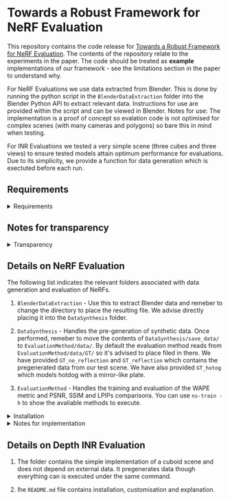 # Towards a Robust Framework for NeRF Evaluation

This repository contains the code release for [Towards a Robust Framework for NeRF Evaluation](https://arxiv.org/abs/2305.18079). The contents of the repository relate to the experiments in the paper. The code should be treated as **example** implementations of our framework - see the limitations section in the paper to understand why.

For NeRF Evaluations we use data extracted from Blender. This is done by running the python script in the `BlenderDataExtraction` folder into the Blender Python API to extract relevant data. Instructions for use are provided within the script and can be viewed in Blender. Notes for use: The implementation is a proof of concept so evalation code is not optimised for complex scenes (with many cameras and polygons) so bare this in mind when testing.

For INR Evaluations we tested a very simple scene (three cubes and three views) to ensure tested models attain optimum performance for evaluations. Due to its simplicity, we provide a function for data generation which is exectuted before each run. 

## Requirements
<details>
<summary>Requirements</summary>

We ran this on an Nvidia RTX 3090 with 64GB of RAM with CUDA 11.8. Refer to sections below for more information of dependencies.

</details>

## Notes for transparency
<details>
<summary>Transparency</summary>

1. In the initial arXiv submission we miscalculated the PSNR results for the depth INR experiment. Additionally, for the NeRF experiment we forgot to divide the PSNR, SSIM and LPIPS results by the batch size. We have since updated the results accordingly and note that our conclusions remain the same. 

2. For the depth INR experiment it is worth noting that results (particularly for SIREN) are sensitive to initialisation. While our results do not cohere with the results from [WIRE: Wavelet Implicit Neural Representations
](https://arxiv.org/abs/2301.05187) ([code](https://github.com/vishwa91/wire)) it is important to note that there may be redeeming factors in performance associated with more complex scenes which we have not tested for (such as those in the WIRE paper).

3. For the NeRF tests we modified the original [NeRFStudio](https://github.com/nerfstudio-project/nerfstudio/) code to work with our evaluation method as there are many useful helpers. As the original code is not adept at evaluation we made several significant modifications which are disucssed in `EvaluationMethod`.
</details>

## Details on NeRF Evaluation
The following list indicates the relevant folders associated with data generation and evaluation of NeRFs.

1. `BlenderDataExtraction` - Use this to extract Blender data and remeber to change the directory to place the resulting file. We advise directly placing it into the `DataSynthesis` folder.

2. `DataSynthesis` - Handles the pre-generation of synthetic data. Once performed, remeber to move the contents of `DataSynthesis/save_data/` to `EvaluationMethod/data/`. By default the evaluation method reads from `EvaluationMethod/data/GT/` so it's advised to place filed in there. We have provided `GT_no_reflection` and `GT_reflection` which contains the pregenerated data from our test scene. We have also provided `GT_hotog` which models hotdog with a mirror-like plate.

3. `EvaluationMethod` - Handles the training and evaluation of the WAPE metric and PSNR, SSIM and LPIPs comparisons. You can use `ns-train -h` to show the avaliable methods to execute.

<details>
<summary>Installation</summary>

1. Follow the [NeRFStudio](https://github.com/nerfstudio-project/nerfstudio/) instructions for installation. Do not download nerfstudio with pip (we have not tested it), build from source.

2. We used additionally require `tensordict==0.0.2b0, tdqm`. Ensure tensor dict is not more recent as we exploit a bug in the old version to initialise empty tensor dictionaries.

</details>

<details>
<summary>Notes for implementation</summary>

We last updated the Nerfstudio packages on 13/04/2023.

In each folder we attach a `README.md` which will guide you through each step in the framework. Additionally we have provided the detail on our use of the Nerfstudio repository in each folder. Under the Apache License 2.0, modifications of each use of the Nerfstudio repository have been noted in the readme files associated with the different uses of the repository.

If you want to run a custom scene, instructions are provided on setting up Blender in `BlenderDataExtraction/extract_data.py` which should be run in the Blender Scripting API. Otherwise you are free to modify the provided Blender files.

If you encounter any errors with running the code: Check MSVS version, Cuda Kernels have the right version (tinycudann dependency requires it). If the code itself has errors, download the nerfstudio repo and paste-in the contents of the relevant folder.

</details>


## Details on Depth INR Evaluation

1. The folder contains the simple implementation of a cuboid scene and does not depend on external data. It pregenerates data though everything can is executed under the same command.

2. Ihe `README.md` file contains installation, customisation and explanation.